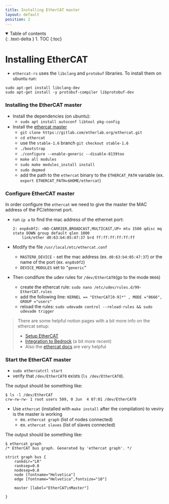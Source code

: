```yaml
---
title: Installing EtherCAT master
layout: default
position: 2
---
```



<details open markdown="block">
  <summary>
    Table of contents
  </summary>
  {: .text-delta }
1. TOC
{:toc}
</details>

# Installing EtherCAT

- `ethercat-rs` uses the `libclang` and `protobuf` libraries. To install them on ubuntu run:
```
sudo apt-get install libclang-dev
sudo apt-get install -y protobuf-compiler libprotobuf-dev
```

### Installing the EtherCAT master

- Install the dependencies (on ubuntu):
    - `sudo apt install autoconf libtool pkg-config`
- Install the [ethercat master](https://etherlab.org/en/ethercat/)
    - `git clone https://gitlab.com/etherlab.org/ethercat.git`
    - `cd ethercat`
    - use the `stable-1.6` branch `git checkout stable-1.6`
    - `./bootstrap`
    - `./configure --enable-generic --disable-8139too`
    - `make all modules`
    - `sudo make modules_install install`
    - `sudo depmod`
    - add the path to the `ethercat` binary to the `ETHERCAT_PATH` variable (ex. `export ETHERCAT_PATH=$HOME/ethercat`)

### Configure EtherCAT master
In order configure the `ethercat` we need to give the master the MAC address of the PC/ehternet port.

- run `ip a` to find the mac address of the ethernet port:

    ```shell
    2: enp8s0f2: <NO-CARRIER,BROADCAST,MULTICAST,UP> mtu 1500 qdisc mq state DOWN group default qlen 1000
        link/ether d0:63:b4:05:47:37 brd ff:ff:ff:ff:ff:ff
    ```
- Modify the file `/usr/local/etc/ethercat.conf`
    - `MASTER0_DEVICE` - set the mac address (ex. `d0:63:b4:05:47:37`) or the name of the port (ex. `enp8s0f2`)
    - `DEVICE_MODULES` set to `”generic”`
- Then condifure the udev rules for `/dev/EtherCAT0`(go to the mode `0666`)
    - create the ethercat rule: `sudo nano /etc/udev/rules.d/99-EtherCAT.rules`
    - add the following line:
    `KERNEL == "EtherCAT[0-9]*" , MODE ="0666", GROUP ="users"`
    - reload the rules:
    `sudo udevadm control --reload-rules && sudo udevadm trigger`

> There are some helpful notion pages with a bit more info on the ethercat setup:
> -  [Setup EtherCAT](https://www.notion.so/pollen-robotics/Setup-EtherCAT-1ecce786847e495bb1b4b399740727af)
> - [Integration to Bedrock](https://www.notion.so/pollen-robotics/EtherCAT-9864e7348e0341b592b2cf95acaf1bc2?pvs=4#f3a010c9cd474eea92a9f0dfe609a203) (a bit more recent)
> - Also the [ethercat docs](https://etherlab.org/download/ethercat/ethercat-1.5.2.pdf) are very helpful



### Start the EtherCAT master

- `sudo ethercatctl start`
- verify that `/dev/EtherCAT0` exists (`ls /dev/EtherCAT0`).

The output should be something like:
```shell
$ ls -l /dev/EtherCAT
crw-rw-rw- 1 root users 509, 0 Jun  4 07:01 /dev/EtherCAT0
```

- Use `ethercat` (installed with `make install` after the compilation) to veviry is the master is working
    - ex. `ethercat graph` (list of nodes connected)
    - ex. `ethercat slaves` (list of slaves connected)

The output should be something like:
```shell
$ ethercat graph
/* EtherCAT bus graph. Generated by 'ethercat graph'. */

strict graph bus {
    rankdir="LR"
    ranksep=0.8
    nodesep=0.8
    node [fontname="Helvetica"]
    edge [fontname="Helvetica",fontsize="10"]

    master [label="EtherCAT\nMaster"]

}
```